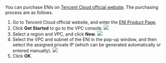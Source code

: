 You can purchase ENIs on [Tencent Cloud official website](https://intl.cloud.tencent.com/).
The purchasing process are as follows.

1. Go to Tencent Cloud official website, and enter the [ENI Product Page](https://intl.cloud.tencent.com/product/eni).
2. Click **Get Started** to go to the VPC console.
 ![](https://main.qcloudimg.com/raw/c2d4afe23032854247c89b63ef0ff8af.png)
3. Select a region and VPC, and click **New**.
 ![](https://main.qcloudimg.com/raw/f040485e49d4b62acb3e7fac757336c5.png)
4. Select the VPC and subnet of the ENI in the pop-up window, and then select the assigned private IP (which can be generated automatically or entered manually).
 ![](https://main.qcloudimg.com/raw/94d0e323671a5ff115ea07703511ba8e.png)
6. Click **OK**.


